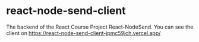 # react-node-send-client
The backend of the React Course Project React-NodeSend. You can see the client on https://react-node-send-client-jpmc59jch.vercel.app/
